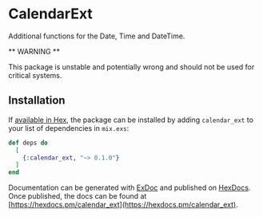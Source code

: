 # CalendarExt

Additional functions for the Date, Time and DateTime.

** WARNING **

This package is unstable and potentially wrong and should not be used
for critical systems.

## Installation

If [available in Hex](https://hex.pm/docs/publish), the package can be installed
by adding `calendar_ext` to your list of dependencies in `mix.exs`:

```elixir
def deps do
  [
    {:calendar_ext, "~> 0.1.0"}
  ]
end
```

Documentation can be generated with [ExDoc](https://github.com/elixir-lang/ex_doc)
and published on [HexDocs](https://hexdocs.pm). Once published, the docs can
be found at [https://hexdocs.pm/calendar_ext](https://hexdocs.pm/calendar_ext).
